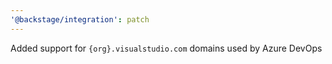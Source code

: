 ```yaml
---
'@backstage/integration': patch
---
```


Added support for `{org}.visualstudio.com` domains used by Azure DevOps
